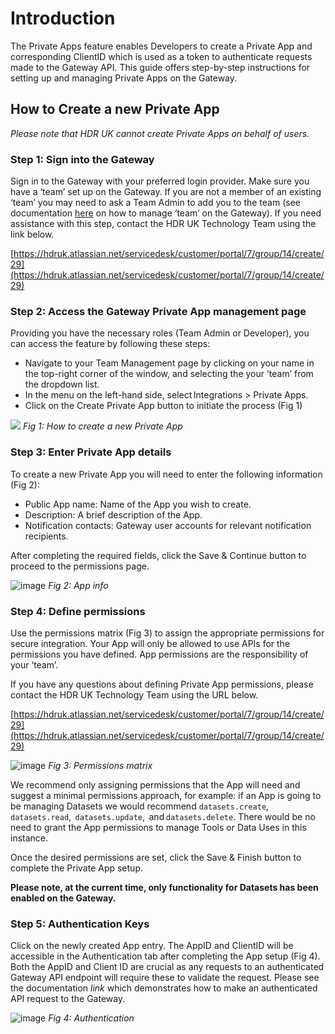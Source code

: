 # Introduction

The Private Apps feature enables Developers to create a Private App and corresponding ClientID which is used as a token to authenticate requests made to the Gateway API. This guide offers step-by-step instructions for setting up and managing Private Apps on the Gateway. 

## How to Create a new Private App

_Please note that HDR UK cannot create Private Apps on behalf of users._

### Step 1: Sign into the Gateway

Sign in to the Gateway with your preferred login provider. Make sure you have a ‘team’ set up on the Gateway. If you are not a member of an existing ‘team’ you may need to ask a Team Admin to add you  to the team (see documentation [here](https://www.healthdatagateway.org/support/team-management) on how to manage ‘team’ on the Gateway). If you need assistance with this step, contact the HDR UK Technology Team using the link below. 

[https://hdruk.atlassian.net/servicedesk/customer/portal/7/group/14/create/29](https://hdruk.atlassian.net/servicedesk/customer/portal/7/group/14/create/29)


### Step 2: Access the Gateway Private App management page

Providing you have the necessary roles (Team Admin or Developer), you can access the feature by following these steps: 

- Navigate to your Team Management page by clicking on your name in the top-right corner of the window, and selecting the your ’team’ from the dropdown list. 
- In the menu on the left-hand side, select Integrations > Private Apps. 
- Click on the Create Private App button to initiate the process (Fig 1) 

![](https://github.com/HDRUK/gateway-2-integrations-testing/assets/69473770/4dd0dbc8-10ae-46a0-b567-9c98c3367987)
_Fig 1: How to create a new Private App_

### Step 3: Enter Private App details

To create a new Private App you will need to enter the following information (Fig 2):

- Public App name: Name of the App you wish to create. 
- Description: A brief description of the App. 
- Notification contacts: Gateway user accounts for relevant notification recipients. 

After completing the required fields, click the Save & Continue button to proceed to the permissions page.

![image](https://github.com/HDRUK/gateway-2-integrations-testing/assets/69473770/5667e21e-576d-4aec-9a96-92448c4375fc)
_Fig 2: App info_


### Step 4: Define permissions

Use the permissions matrix (Fig 3) to assign the appropriate permissions for secure integration. Your App will only be allowed to use APIs for the permissions you have defined. App permissions are the responsibility of your ‘team’.  

If you have any questions about defining Private App permissions, please contact the HDR UK Technology Team using the URL below. 

[https://hdruk.atlassian.net/servicedesk/customer/portal/7/group/14/create/29](https://hdruk.atlassian.net/servicedesk/customer/portal/7/group/14/create/29)

![image](https://github.com/HDRUK/gateway-2-integrations-testing/assets/69473770/6146a122-e2fb-4daf-a514-f69d2008e178)
_Fig 3: Permissions matrix_

We recommend only assigning permissions that the App will need and suggest a minimal permissions approach, for example: if an App is going to be managing Datasets we would recommend `datasets.create`,  `datasets.read`,  `datasets.update`,  and `datasets.delete`. There would be no need to grant the App permissions to manage Tools or Data Uses in this instance. 

Once the desired permissions are set, click the Save & Finish button to complete the Private App setup. 

**Please note, at the current time, only functionality for Datasets has been enabled on the Gateway.**

### Step 5: Authentication Keys

Click on the newly created App entry. The AppID and ClientID will be accessible in the Authentication tab after completing the App setup (Fig 4). Both the AppID and Client ID are crucial as any requests to an authenticated Gateway API endpoint will require these to validate the request. Please see the documentation _link_ which demonstrates how to make an authenticated API request to the Gateway. 

![image](https://github.com/HDRUK/gateway-2-integrations-testing/assets/69473770/2c0ec13f-bbe8-4a07-94ee-adc9b8c5620a)
_Fig 4: Authentication_
